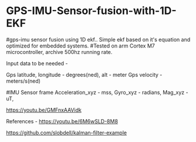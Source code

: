 # GPS-IMU-Sensor-fusion-with-1D-EKF

#gps-imu sensor fusion using 1D ekf..
Simple ekf based on it's equation and optimized for embedded systems.
#Tested on arm Cortex M7 microcontroller, archive 500hz running rate.

Input data to be needed -

Gps latitude, longitude - degrees(ned), alt - meter
Gps velocity - meters/s(ned)

#IMU Sensor frame
Acceleration_xyz - mss,
Gyro_xyz - radians,
Mag_xyz - uT,
 
https://youtu.be/GMFnxAAVidk

References -
https://youtu.be/6M6wSLD-8M8

https://github.com/slobdell/kalman-filter-example
